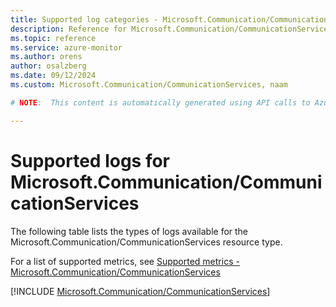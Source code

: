 ```yaml
---
title: Supported log categories - Microsoft.Communication/CommunicationServices
description: Reference for Microsoft.Communication/CommunicationServices in Azure Monitor Logs.
ms.topic: reference
ms.service: azure-monitor
ms.author: orens
author: osalzberg
ms.date: 09/12/2024
ms.custom: Microsoft.Communication/CommunicationServices, naam

# NOTE:  This content is automatically generated using API calls to Azure. Any edits made on these files will be overwritten in the next run of the script. 

---
```





# Supported logs for Microsoft.Communication/CommunicationServices  
The following table lists the types of logs available for the Microsoft.Communication/CommunicationServices resource type.
  
  
  
For a list of supported metrics, see [Supported metrics - Microsoft.Communication/CommunicationServices](../supported-metrics/microsoft-communication-communicationservices-metrics.md)  
  

  
[!INCLUDE [Microsoft.Communication/CommunicationServices](~/reusable-content/ce-skilling/azure/includes/azure-monitor/reference/logs/microsoft-communication-communicationservices-logs-include.md)]  
  

